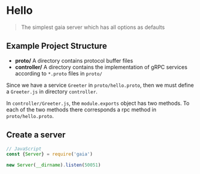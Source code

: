 # Hello

> The simplest gaia server which has all options as defaults

## Example Project Structure

- **proto/** A directory contains protocol buffer files
- **controller/** A directory contains the implementation of gRPC services according to `*.proto` files in `proto/`

Since we have a service `Greeter` in `proto/hello.proto`, then we must define a `Greeter.js` in directory `controller`.

In `controller/Greeter.js`, the `module.exports` object has two methods. To each of the two methods there corresponds a rpc method in `proto/hello.proto`.

## Create a server

```js
// JavaScript
const {Server} = require('gaia')

new Server(__dirname).listen(50051)
```
